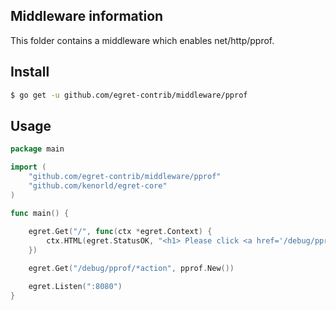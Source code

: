 ## Middleware information

This folder contains a middleware which enables net/http/pprof.


## Install

```sh
$ go get -u github.com/egret-contrib/middleware/pprof
```

## Usage

```go
package main

import (
	"github.com/egret-contrib/middleware/pprof"
	"github.com/kenorld/egret-core"
)

func main() {
  
	egret.Get("/", func(ctx *egret.Context) {
		ctx.HTML(egret.StatusOK, "<h1> Please click <a href='/debug/pprof'>here</a>")
	})

	egret.Get("/debug/pprof/*action", pprof.New())

	egret.Listen(":8080")
}

```
